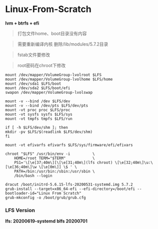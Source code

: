# Linux-From-Scratch

**lvm + btrfs + efi**


> 打包文件home、boot目录没有内容

> 需要重新编译内核 删除/lib/modules/5.7.2目录

> fstab文件要修改

> root密码在chroot下修改

    mount /dev/mapper/VolumeGroup-lvolroot $LFS
    mount /dev/mapper/VolumeGroup-lvolhome $LFS/home
    mount /dev/sda1 $LFS/boot
    mount /dev/sda2 $LFS/boot/efi
    swapon /dev/mapper/VolumeGroup-lvolswap

    mount -v --bind /dev $LFS/dev
    mount -v --bind /dev/pts $LFS/dev/pts
    mount -vt proc proc $LFS/proc
    mount -vt sysfs sysfs $LFS/sys
    mount -vt tmpfs tmpfs $LFS/run

    if [ -h $LFS/dev/shm ]; then
    mkdir -pv $LFS/$(readlink $LFS/dev/shm)
    fi

    mount -vt efivarfs efivarfs $LFS/sys/firmware/efi/efivars 

    chroot "$LFS" /usr/bin/env -i          \
        HOME=/root TERM="$TERM"            \
        PS1='\[\e[37;40m\][\[\e[31;40m\](lfs chroot) \[\e[32;40m\]\u:\[\e[36;40m\]\w \[\e[0m\]] \$ ' \
        PATH=/bin:/usr/bin:/sbin:/usr/sbin \
        /bin/bash --login

    dracut /boot/initrd-5.6.15-lfs-20200531-systemd.img 5.7.2
    grub-install --target=x86_64-efi --efi-directory=/boot/efi --bootloader-id="Linux From Scratch"
    grub-mkconfig -o /boot/grub/grub.cfg




### LFS Version 
**lfs: 20200619-systemd**
**blfs 20200701**
